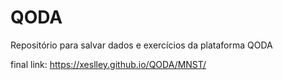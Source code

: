 # QODA
Repositório para salvar dados e exercícios da plataforma QODA

final link:
https://xeslley.github.io/QODA/MNST/
